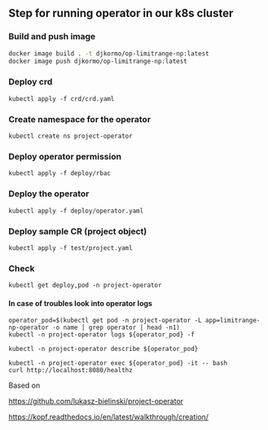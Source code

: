

## Step for running operator in our k8s cluster

### Build and push image 

```bash
docker image build . -t djkormo/op-limitrange-np:latest 
docker image push djkormo/op-limitrange-np:latest
```

### Deploy crd

```console 
kubectl apply -f crd/crd.yaml 
```

### Create namespace for the operator

```console 
kubectl create ns project-operator
```

### Deploy operator permission

```console 
kubectl apply -f deploy/rbac 
```

### Deploy the operator

```console 
kubectl apply -f deploy/operator.yaml 
```

### Deploy sample CR (project object)

```console 
kubectl apply -f test/project.yaml 
```

### Check 

``` 
kubectl get deploy,pod -n project-operator 
```

#### In case of troubles look into operator logs

```
operator_pod=$(kubectl get pod -n project-operator -L app=limitrange-np-operator -o name | grep operator | head -n1)
kubectl -n project-operator logs ${operator_pod} -f 
```

```
kubectl -n project-operator describe ${operator_pod}
```

```
kubectl -n project-operator exec ${operator_pod} -it -- bash
curl http://localhost:8080/healthz

```


Based on 

https://github.com/lukasz-bielinski/project-operator

https://kopf.readthedocs.io/en/latest/walkthrough/creation/


